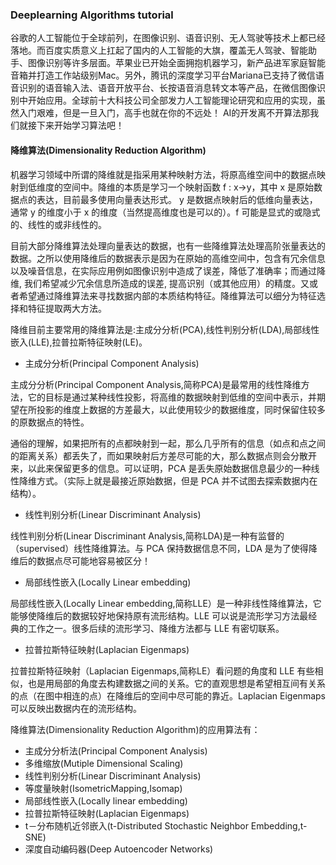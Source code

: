 ### Deeplearning Algorithms tutorial
谷歌的人工智能位于全球前列，在图像识别、语音识别、无人驾驶等技术上都已经落地。而百度实质意义上扛起了国内的人工智能的大旗，覆盖无人驾驶、智能助手、图像识别等许多层面。苹果业已开始全面拥抱机器学习，新产品进军家庭智能音箱并打造工作站级别Mac。另外，腾讯的深度学习平台Mariana已支持了微信语音识别的语音输入法、语音开放平台、长按语音消息转文本等产品，在微信图像识别中开始应用。全球前十大科技公司全部发力人工智能理论研究和应用的实现，虽然入门艰难，但是一旦入门，高手也就在你的不远处！
AI的开发离不开算法那我们就接下来开始学习算法吧！

#### 降维算法(Dimensionality Reduction Algorithm)

机器学习领域中所谓的降维就是指采用某种映射方法，将原高维空间中的数据点映射到低维度的空间中。降维的本质是学习一个映射函数 f : x->y，其中 x 是原始数据点的表达，目前最多使用向量表达形式。 y 是数据点映射后的低维向量表达，通常 y 的维度小于 x 的维度（当然提高维度也是可以的）。f 可能是显式的或隐式的、线性的或非线性的。

目前大部分降维算法处理向量表达的数据，也有一些降维算法处理高阶张量表达的数据。之所以使用降维后的数据表示是因为在原始的高维空间中，包含有冗余信息以及噪音信息，在实际应用例如图像识别中造成了误差，降低了准确率；而通过降维, 我们希望减少冗余信息所造成的误差, 提高识别（或其他应用）的精度。又或者希望通过降维算法来寻找数据内部的本质结构特征。降维算法可以细分为特征选择和特征提取两大方法。

降维目前主要常用的降维算法是:主成分分析(PCA),线性判别分析(LDA),局部线性嵌入(LLE),拉普拉斯特征映射(LE)。

* 主成分分析(Principal Component Analysis)

主成分分析(Principal Component Analysis,简称PCA)是最常用的线性降维方法，它的目标是通过某种线性投影，将高维的数据映射到低维的空间中表示，并期望在所投影的维度上数据的方差最大，以此使用较少的数据维度，同时保留住较多的原数据点的特性。

通俗的理解，如果把所有的点都映射到一起，那么几乎所有的信息（如点和点之间的距离关系）都丢失了，而如果映射后方差尽可能的大，那么数据点则会分散开来，以此来保留更多的信息。可以证明，PCA 是丢失原始数据信息最少的一种线性降维方式。（实际上就是最接近原始数据，但是 PCA 并不试图去探索数据内在结构）。

* 线性判别分析(Linear Discriminant Analysis)

线性判别分析(Linear Discriminant Analysis,简称LDA)是一种有监督的（supervised）线性降维算法。与 PCA 保持数据信息不同，LDA 是为了使得降维后的数据点尽可能地容易被区分！

* 局部线性嵌入(Locally Linear embedding)

局部线性嵌入(Locally Linear embedding,简称LLE）是一种非线性降维算法，它能够使降维后的数据较好地保持原有流形结构。LLE 可以说是流形学习方法最经典的工作之一。很多后续的流形学习、降维方法都与 LLE 有密切联系。

* 拉普拉斯特征映射(Laplacian Eigenmaps)

拉普拉斯特征映射（Laplacian Eigenmaps,简称LE）看问题的角度和 LLE 有些相似，也是用局部的角度去构建数据之间的关系。它的直观思想是希望相互间有关系的点（在图中相连的点）在降维后的空间中尽可能的靠近。Laplacian Eigenmaps 可以反映出数据内在的流形结构。

降维算法(Dimensionality Reduction Algorithm)的应用算法有：

* 主成分分析法(Principal Component Analysis)
* 多维缩放(Mutiple Dimensional Scaling)
* 线性判别分析(Linear Discriminant Analysis)
* 等度量映射(IsometricMapping,Isomap)
* 局部线性嵌入(Locally linear embedding)
* 拉普拉斯特征映射(Laplacian Eigenmaps)
* t－分布随机近邻嵌入(t-Distributed Stochastic Neighbor Embedding,t-SNE)
* 深度自动编码器(Deep Autoencoder Networks)
